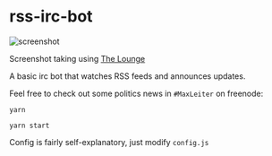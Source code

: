 # rss-irc-bot
![screenshot](https://sr.ht/vTTo.png)

Screenshot taking using [The Lounge](https://github.com/thelounge/thelounge)

A basic irc bot that watches RSS feeds and announces updates. 

Feel free to check out some politics news in `#MaxLeiter` on freenode: 


`yarn`

`yarn start`

Config is fairly self-explanatory, just modify `config.js`
